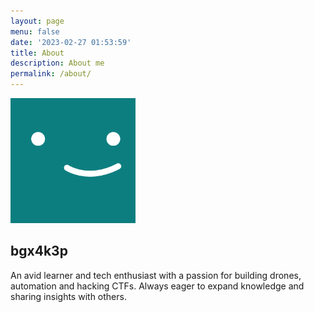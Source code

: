 ```yaml
---
layout: page
menu: false
date: '2023-02-27 01:53:59'
title: About
description: About me
permalink: /about/
---
```


<img class="img-rounded" src="../assets/img/profile.png" alt="bgx4k3p" width="200">

## bgx4k3p

An avid learner and tech enthusiast with a passion for building drones, automation and hacking CTFs. Always eager to expand knowledge and sharing insights with others.
